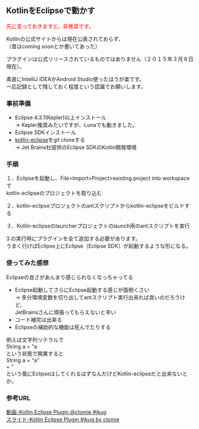 ## KotlinをEclipseで動かす
   
   
<font color=red>先に言っておきますと、非推奨です。</font>   
   
     
Kotlinの公式サイトからは現在公表されておらず、   
（昔はcoming soonとか書いてあった） 
   
プラグインは公式リリースされているものではありません（２０１５年３月８日現在）。
   
   
   
素直にIntelliJ IDEAかAndroid Studio使ったほうが楽です。   
一応記録として残しておく程度という認識でお願いします。
   
### 事前準備
* Eclipse 4.3.1(Kepler)以上インストール  
-> Kepler推奨みたいですが、Lunaでも動きました。
* Eclipse SDKインストール
* [kotlin-eclipse](https://github.com/JetBrains/kotlin-eclipse)をgit cloneする   
-> Jet Brains社提供のEclipse SDKのKotlin開発環境

### 手順

１．Eclipseを起動し、File>Import>Project>existing project into workspaceで   
kotlin-eclipseのプロジェクトを取り込む

２．kotlin-eclipseプロジェクトのantスクリプトからkotlin-eclipseをビルドする


３．Kotlin-eclipseのlauncherプロジェクトのlaunch用のantスクリプトを実行



3.の実行時にプラグインを全て追加する必要があります。   
うまく行けばEclipse上にEclipse（Eclipse SDK）が起動するような形になる。   


### 使ってみた感想
   
   Eclipseの良さがあんまり感じられなくなっちゃってる
   
* Eclipse起動してさらにEclipse起動する感じが面倒くさい   
-> 多分環境変数を切り出してantスクリプト実行出来れば良いのだろうけど、   
   JetBrainsさんに頑張ってもらえないと辛い
* コード補完は出来る
* Eclipseの補助的な機能は死んでたりする
   
   

例えば文字列リテラルで   
    String a = "a   
という状態で開業すると   
    String a = "a"   
    + "   
という風にEclipseはしてくれるはずなんだけどKotlin-eclipseだと出来ないとか。




### 参考URL

[動画-Kotlin Eclipse Plugin @clomie #jkug](https://www.youtube.com/watch?v=6AZ6NjWXjzc)   
[スライド-Kotlin Eclipse Plugin #jkug by clomie](https://speakerdeck.com/clomie/kotlin-eclipse-plugin-number-jkug)
